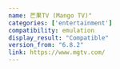 ```yaml
---
name: 芒果TV (Mango TV)"
categories: ['entertainment']
compatibility: emulation
display_result: "Compatible"
version_from: "6.8.2"
link: https://www.mgtv.com/
---
```

